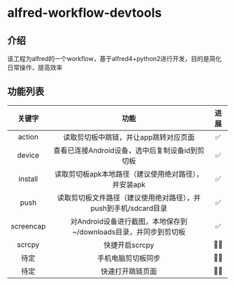 # alfred-workflow-devtools
## 介绍
该工程为alfred的一个workflow，基于alfred4+python2进行开发，目的是简化日常操作，提高效率
## 功能列表

|  关键字   | 功能 | 进展 |
|  :----:  | :----:  | :----: |
| action  | 读取剪切板中跳链，并让app跳转对应页面 | ✅ |
| device  | 查看已连接Android设备，选中后复制设备id到剪切板 | ✅ |
| install  | 读取剪切板apk本地路径（建议使用绝对路径），并安装apk | ✅ |
| push  | 读取剪切板文件路径（建议使用绝对路径），并push到手机/sdcard目录 | ✅ |
| screencap  | 对Android设备进行截图，本地保存到~/downloads目录，并同步到剪切板 | ✅ |
| scrcpy  | 快捷开启scrcpy | 🚴🏻 |
| 待定 | 手机电脑剪切板同步 | 🚴🏻 |
| 待定 | 快速打开跳链页面 | 🚴🏻 |
